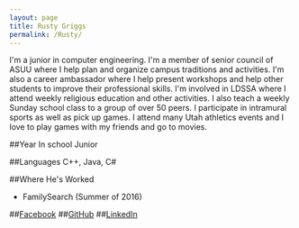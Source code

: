 ```yaml
---
layout: page
title: Rusty Griggs
permalink: /Rusty/
---
```


I'm a junior in computer engineering. I'm a member of senior council of ASUU where I help plan and organize campus traditions and activities. I'm also a career ambassador where I help present workshops and help other students to improve their professional skills. I'm involved in LDSSA where I attend weekly religious education and other activities. I also teach a weekly Sunday school class to a group of over 50 peers. I participate in intramural sports as well as pick up games. I attend many Utah athletics events and I love to play games with my friends and go to movies.

##Year In school
Junior

##Languages
C++, Java, C#

##Where He's Worked
- FamilySearch (Summer of 2016)

##[Facebook](https://www.facebook.com/elder.griggs)
##[GitHub](https://github.com/rustygriggs)
##[LinkedIn](https://www.linkedin.com/in/rustygriggs)
